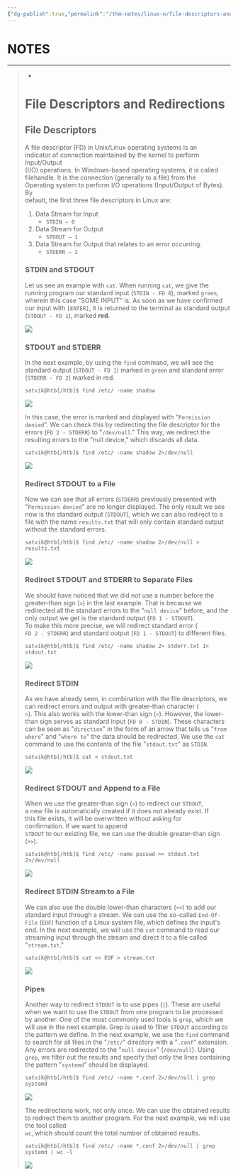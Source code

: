 ```yaml
---
{"dg-publish":true,"permalink":"/thm-notes/linux-n/file-descriptors-and-redirections/","title":"File Descriptors and Redirectors - Linux","tags":["linux"]}
---
```


# NOTES

---

> -
> 
> # File Descriptors and Redirections
> 
> ## File Descriptors
> 
> A file descriptor (FD) in Unix/Linux operating systems is an  
> indicator of connection maintained by the kernel to perform Input/Output  
> (I/O) operations. In Windows-based operating systems, it is called  
> filehandle. It is the connection (generally to a file) from the  
> Operating system to perform I/O operations (Input/Output of Bytes). By  
> default, the first three file descriptors in Linux are:  
> 
> 1. Data Stream for Input
>     - `STDIN – 0`
> 2. Data Stream for Output
>     - `STDOUT – 1`
> 3. Data Stream for Output that relates to an error occurring.
>     - `STDERR – 2`
> 
> ### STDIN and STDOUT
> 
> Let us see an example with `cat`. When running `cat`, we give the running program our standard input (`STDIN - FD 0`), marked `green`, wherein this case "SOME INPUT" is. As soon as we have confirmed our input with `[ENTER]`, it is returned to the terminal as standard output (`STDOUT - FD 1`), marked **red**.
> 
> [![](https://academy.hackthebox.com/storage/modules/18/find0.png)](https://academy.hackthebox.com/storage/modules/18/find0.png)
> 
> ### STDOUT and STDERR
> 
> In the next example, by using the `find` command, we will see the standard output (`STDOUT - FD 1`) marked in `green` and standard error (`STDERR - FD 2`) marked in red.
> 
> ```Plain
> satvik@htb[/htb]$ find /etc/ -name shadow
> ```
> 
> [![](https://academy.hackthebox.com/storage/modules/18/find1.png)](https://academy.hackthebox.com/storage/modules/18/find1.png)
> 
> In this case, the error is marked and displayed with "`Permission denied`". We can check this by redirecting the file descriptor for the errors (`FD 2 - STDERR`) to "`/dev/null`." This way, we redirect the resulting errors to the "null device," which discards all data.
> 
> ```Plain
> satvik@htb[/htb]$ find /etc/ -name shadow 2>/dev/null
> ```
> 
> [![](https://academy.hackthebox.com/storage/modules/18/find2.png)](https://academy.hackthebox.com/storage/modules/18/find2.png)
> 
> ### Redirect STDOUT to a File
> 
> Now we can see that all errors (`STDERR`) previously presented with "`Permission denied`" are no longer displayed. The only result we see now is the standard output (`STDOUT`), which we can also redirect to a file with the name `results.txt` that will only contain standard output without the standard errors.
> 
> ```Plain
> satvik@htb[/htb]$ find /etc/ -name shadow 2>/dev/null > results.txt
> ```
> 
> [![](https://academy.hackthebox.com/storage/modules/18/find3.png)](https://academy.hackthebox.com/storage/modules/18/find3.png)
> 
> ### Redirect STDOUT and STDERR to Separate Files
> 
> We should have noticed that we did not use a number before the greater-than sign (`>`) in the last example. That is because we redirected all the standard errors to the "`null device`" before, and the only output we get is the standard output (`FD 1 - STDOUT`).  
> To make this more precise, we will redirect standard error (  
> `FD 2 - STDERR`) and standard output (`FD 1 - STDOUT`) to different files.
> 
> ```Plain
> satvik@htb[/htb]$ find /etc/ -name shadow 2> stderr.txt 1> stdout.txt
> ```
> 
> [![](https://academy.hackthebox.com/storage/modules/18/find4.png)](https://academy.hackthebox.com/storage/modules/18/find4.png)
> 
> ### Redirect STDIN
> 
> As we have already seen, in combination with the file descriptors, we  
> can redirect errors and output with greater-than character (  
> `>`). This also works with the lower-than sign (`<`). However, the lower-than sign serves as standard input (`FD 0 - STDIN`). These characters can be seen as "`direction`" in the form of an arrow that tells us "`from where`" and "`where to`" the data should be redirected. We use the `cat` command to use the contents of the file "`stdout.txt`" as `STDIN`.
> 
> ```Plain
> satvik@htb[/htb]$ cat < stdout.txt
> ```
> 
> [![](https://academy.hackthebox.com/storage/modules/18/find5.png)](https://academy.hackthebox.com/storage/modules/18/find5.png)
> 
> ### Redirect STDOUT and Append to a File
> 
> When we use the greater-than sign (`>`) to redirect our `STDOUT`,  
> a new file is automatically created if it does not already exist. If  
> this file exists, it will be overwritten without asking for  
> confirmation. If we want to append  
> `STDOUT` to our existing file, we can use the double greater-than sign (`>>`).
> 
> ```Plain
> satvik@htb[/htb]$ find /etc/ -name passwd >> stdout.txt 2>/dev/null
> ```
> 
> [![](https://academy.hackthebox.com/storage/modules/18/find9.png)](https://academy.hackthebox.com/storage/modules/18/find9.png)
> 
> ### Redirect STDIN Stream to a File
> 
> We can also use the double lower-than characters (`<<`) to add our standard input through a stream. We can use the so-called `End-Of-File` (`EOF`) function of a Linux system file, which defines the input's end. In the next example, we will use the `cat` command to read our streaming input through the stream and direct it to a file called "`stream.txt`."
> 
> ```Plain
> satvik@htb[/htb]$ cat << EOF > stream.txt
> ```
> 
> [![](https://academy.hackthebox.com/storage/modules/18/find6.png)](https://academy.hackthebox.com/storage/modules/18/find6.png)
> 
> ### Pipes
> 
> Another way to redirect `STDOUT` is to use pipes (`|`). These are useful when we want to use the `STDOUT` from one program to be processed by another. One of the most commonly used tools is `grep`, which we will use in the next example. Grep is used to filter `STDOUT` according to the pattern we define. In the next example, we use the `find` command to search for all files in the "`/etc/`" directory with a "`.conf`" extension. Any errors are redirected to the "`null device`" (`/dev/null`). Using `grep`, we filter out the results and specify that only the lines containing the pattern "`systemd`" should be displayed.
> 
> ```Plain
> satvik@htb[/htb]$ find /etc/ -name *.conf 2>/dev/null | grep systemd
> ```
> 
> [![](https://academy.hackthebox.com/storage/modules/18/find7.png)](https://academy.hackthebox.com/storage/modules/18/find7.png)
> 
> The redirections work, not only once. We can use the obtained results  
> to redirect them to another program. For the next example, we will use  
> the tool called  
> `wc`, which should count the total number of obtained results.
> 
> ```Plain
> satvik@htb[/htb]$ find /etc/ -name *.conf 2>/dev/null | grep systemd | wc -l
> ```
> 
> [![](https://academy.hackthebox.com/storage/modules/18/find8.png)](https://academy.hackthebox.com/storage/modules/18/find8.png)
> 
>